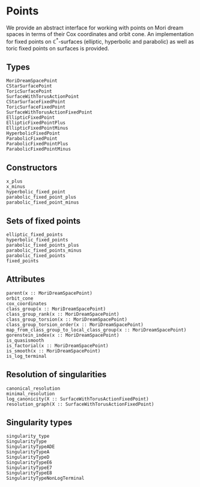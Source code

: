 # Points

We provide an abstract interface for working with points on Mori dream spaces
in terms of their Cox coordinates and orbit cone. An implementation for fixed
points on $\mathbb{C}^*$-surfaces (elliptic, hyperbolic and parabolic) as well
as toric fixed points on surfaces is provided.

## Types

```@docs
MoriDreamSpacePoint
CStarSurfacePoint
ToricSurfacePoint
SurfaceWithTorusActionPoint
CStarSurfaceFixedPoint
ToricSurfaceFixedPoint
SurfaceWithTorusActionFixedPoint
EllipticFixedPoint
EllipticFixedPointPlus
EllipticFixedPointMinus
HyperbolicFixedPoint
ParabolicFixedPoint
ParabolicFixedPointPlus
ParabolicFixedPointMinus
```

## Constructors

```@docs
x_plus
x_minus
hyperbolic_fixed_point
parabolic_fixed_point_plus
parabolic_fixed_point_minus
```

## Sets of fixed points

```@docs
elliptic_fixed_points
hyperbolic_fixed_points
parabolic_fixed_points_plus
parabolic_fixed_points_minus
parabolic_fixed_points
fixed_points
```

## Attributes

```@docs
parent(x :: MoriDreamSpacePoint)
orbit_cone
cox_coordinates
class_group(x :: MoriDreamSpacePoint)
class_group_rank(x :: MoriDreamSpacePoint)
class_group_torsion(x :: MoriDreamSpacePoint)
class_group_torsion_order(x :: MoriDreamSpacePoint)
map_from_class_group_to_local_class_group(x :: MoriDreamSpacePoint)
gorenstein_index(x :: MoriDreamSpacePoint)
is_quasismooth
is_factorial(x :: MoriDreamSpacePoint)
is_smooth(x :: MoriDreamSpacePoint)
is_log_terminal
```

## Resolution of singularities

```@docs
canonical_resolution
minimal_resolution
log_canonicity(X :: SurfaceWithTorusActionFixedPoint)
resolution_graph(X :: SurfaceWithTorusActionFixedPoint)
```

## Singularity types

```@docs
singularity_type
SingularityType
SingularityTypeADE
SingularityTypeA
SingularityTypeD
SingularityTypeE6
SingularityTypeE7
SingularityTypeE8
SingularityTypeNonLogTerminal
```

